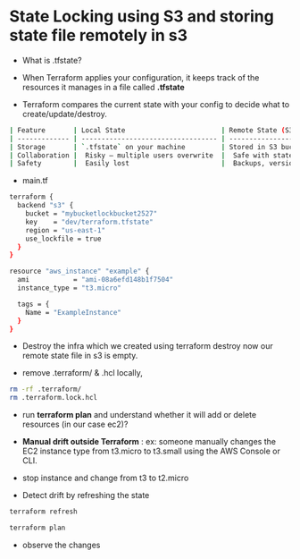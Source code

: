 # State Locking using S3 and storing state file remotely in s3

- What is .tfstate?

- When Terraform applies your configuration, it keeps track of the resources it manages in a file called **.tfstate**

- Terraform compares the current state with your config to decide what to create/update/destroy.

```bash
| Feature       | Local State                        | Remote State (S3)                        |
| ------------- | ---------------------------------- | ---------------------------------------- |
| Storage       | `.tfstate` on your machine         | Stored in S3 bucket                      |
| Collaboration |  Risky – multiple users overwrite  |  Safe with state locking (via DynamoDB)  |
| Safety        |  Easily lost                       |  Backups, versioning, centralized        |
```
- main.tf

```bash
terraform {
  backend "s3" {
    bucket = "mybucketlockbucket2527"
    key    = "dev/terraform.tfstate"
    region = "us-east-1"
    use_lockfile = true
  }
}

resource "aws_instance" "example" {
  ami           = "ami-08a6efd148b1f7504"
  instance_type = "t3.micro"

  tags = {
    Name = "ExampleInstance"
  }
}
```

- Destroy the infra which we created using terraform destroy now our remote state file in s3 is empty.

- remove .terraform/  & .hcl locally, 

```bash
rm -rf .terraform/
rm .terraform.lock.hcl
```
- run **terraform plan** and   understand whether it will add or delete resources (in our case ec2)?


- **Manual drift outside Terraform** :  ex: someone manually changes the EC2 instance type from t3.micro to t3.small using the AWS Console or CLI.

- stop instance and change from t3 to  t2.micro


- Detect drift by refreshing the state

```bash
terraform refresh
```
```bash
terraform plan
```
- observe the changes
